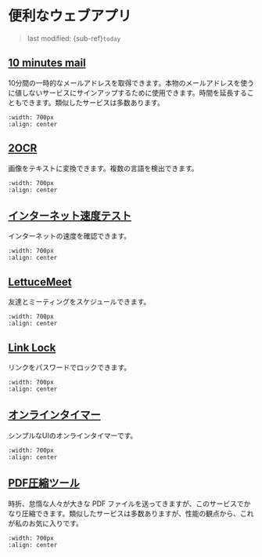 # 便利なウェブアプリ
> last modified: {sub-ref}`today`

## [10 minutes mail](https://10minemail.com/en/)
10分間の一時的なメールアドレスを取得できます。本物のメールアドレスを使うに値しないサービスにサインアップするために使用できます。時間を延長することもできます。類似したサービスは多数あります。
```{image} img/10-minute-mail.png
:width: 700px
:align: center
```

## [2OCR](https://2ocr.com/)
画像をテキストに変換できます。複数の言語を検出できます。
```{image} img/2ocr.png
:width: 700px
:align: center
```

## [インターネット速度テスト](https://fast.com/)
インターネットの速度を確認できます。
```{image} img/internet-speed-test.png
:width: 700px
:align: center
```

## [LettuceMeet](https://lettucemeet.com/)
友達とミーティングをスケジュールできます。
```{image} img/lettucemeet.png
:width: 700px
:align: center
```

## [Link Lock](https://jstrieb.github.io/link-lock/create/)
リンクをパスワードでロックできます。
```{image} img/link-lock.png
:width: 700px
:align: center
```

## [オンラインタイマー](https://vclock.com/timer/)
シンプルなUIのオンラインタイマーです。
```{image} img/online-timer.png
:width: 700px
:align: center
```

## [PDF圧縮ツール](https://www.ilovepdf.com/compress_pdf)
時折、怠惰な人々が大きな PDF ファイルを送ってきますが、このサービスでかなり圧縮できます。類似したサービスは多数ありますが、性能の観点から、これが私のお気に入りです。
```{image} img/pdf.png
:width: 700px
:align: center
```
